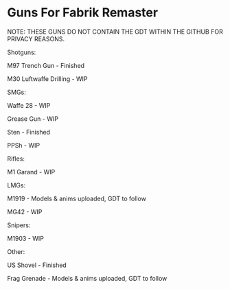 # Guns For Fabrik Remaster
NOTE: THESE GUNS DO NOT CONTAIN THE GDT WITHIN THE GITHUB FOR PRIVACY REASONS.


Shotguns:

M97 Trench Gun - Finished

M30 Luftwaffe Drilling - WIP


SMGs:

Waffe 28 - WIP

Grease Gun - WIP

Sten - Finished

PPSh - WIP


Rifles:

M1 Garand - WIP


LMGs:

M1919 - Models & anims uploaded, GDT to follow

MG42 - WIP


Snipers:

M1903 - WIP


Other:

US Shovel - Finished

Frag Grenade - Models & anims uploaded, GDT to follow


